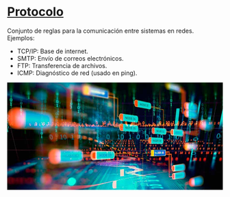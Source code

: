 # [Protocolo](https://www.cloudflare.com/es-es/learning/network-layer/what-is-a-protocol/)

Conjunto de reglas para la comunicación entre sistemas en redes. Ejemplos:

- TCP/IP: Base de internet.
- SMTP: Envío de correos electrónicos.
- FTP: Transferencia de archivos.
- ICMP: Diagnóstico de red (usado en ping).

![protocolo](img/protocolo.jpg)
